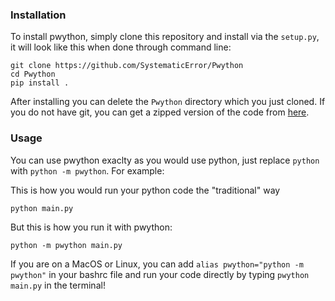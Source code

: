 ### Installation
To install pwython, simply clone this repository and install via the `setup.py`, it will look like this when done through command line:

```
git clone https://github.com/SystematicError/Pwython
cd Pwython
pip install .
```

After installing you can delete the `Pwython` directory which you just cloned. If you do not have git, you can get a zipped version of the code from [here](https://github.com/SystematicError/Pwython/archive/refs/heads/master.zip).

### Usage
You can use pwython exaclty as you would use python, just replace `python` with `python -m pwython`. For example:

This is how you would run your python code the "traditional" way

```
python main.py
```

But this is how you run it with pwython:

```
python -m pwython main.py
```

If you are on a MacOS or Linux, you can add `alias pwython="python -m pwython"` in your bashrc file and run your code directly by typing `pwython main.py` in the terminal!